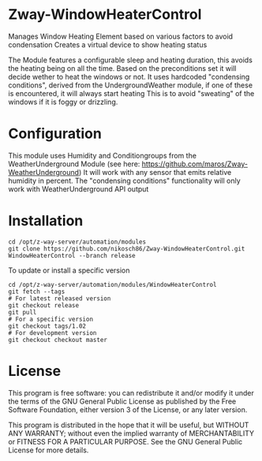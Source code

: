 # Zway-WindowHeaterControl

Manages Window Heating Element based on various factors to avoid condensation
Creates a virtual device to show heating status

The Module features a configurable sleep and heating duration, this avoids the heating being on all the time.
Based on the preconditions set it will decide wether to heat the windows or not.
It uses hardcoded "condensing conditions", derived from the UndergroundWeather module, if one of these is encountered, it will always start heating
This is to avoid "sweating" of the windows if it is foggy or drizzling.

# Configuration

This module uses Humidity and Conditiongroups from the WeatherUnderground Module
(see here: https://github.com/maros/Zway-WeatherUnderground)
It will work with any sensor that emits relative humidity in percent.
The "condensing conditions" functionality will only work with WeatherUnderground API output

# Installation

```shell
cd /opt/z-way-server/automation/modules
git clone https://github.com/nikosch86/Zway-WindowHeaterControl.git WindowHeaterControl --branch release
```

To update or install a specific version
```shell
cd /opt/z-way-server/automation/modules/WindowHeaterControl
git fetch --tags
# For latest released version
git checkout release
git pull
# For a specific version
git checkout tags/1.02
# For development version
git checkout checkout master
```

# License

This program is free software: you can redistribute it and/or modify
it under the terms of the GNU General Public License as published by
the Free Software Foundation, either version 3 of the License, or any 
later version.

This program is distributed in the hope that it will be useful,
but WITHOUT ANY WARRANTY; without even the implied warranty of
MERCHANTABILITY or FITNESS FOR A PARTICULAR PURPOSE. See the
GNU General Public License for more details.
